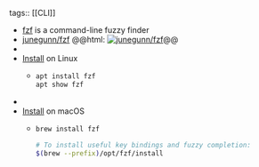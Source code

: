 tags:: [[CLI]]

- [fzf](https://github.com/junegunn/fzf) is a command-line fuzzy finder
- [junegunn/fzf](https://github.com/junegunn/fzf)
  @@html: <a href="https://github.com/junegunn/fzf/"><img src="https://github-readme-stats-astronomer.vercel.app/api/pin/?username=junegunn&repo=fzf&theme=tokyonight" alt="junegunn/fzf"/></a>@@
-
- [Install](https://github.com/junegunn/fzf#using-linux-package-managers) on Linux
	- ```bash
	  apt install fzf
	  apt show fzf
	  ```
-
- [Install](https://github.com/junegunn/fzf#using-homebrew) on macOS
	- ```bash
	  brew install fzf
	  
	  # To install useful key bindings and fuzzy completion:
	  $(brew --prefix)/opt/fzf/install
	  ```